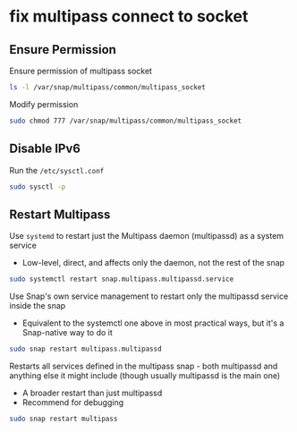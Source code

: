 # fix multipass connect to socket

## Ensure Permission

Ensure permission of multipass socket

```bash
ls -l /var/snap/multipass/common/multipass_socket
```

Modify permission

```bash
sudo chmod 777 /var/snap/multipass/common/multipass_socket
```

## Disable IPv6

Run the `/etc/sysctl.conf`

```bash
sudo sysctl -p
```

## Restart Multipass

Use `systemd` to restart just the Multipass daemon (multipassd) as a system service

- Low-level, direct, and affects only the daemon, not the rest of the snap

```bash
sudo systemctl restart snap.multipass.multipassd.service
```

Use Snap's own service management to restart only the multipassd service inside the snap

- Equivalent to the systemctl one above in most practical ways, but it's a Snap-native way to do it

```bash
sudo snap restart multipass.multipassd
```

Restarts all services defined in the multipass snap - both multipassd and anything else it might include (though usually multipassd is the main one)

- A broader restart than just multipassd
- Recommend for debugging

```bash
sudo snap restart multipass
```

